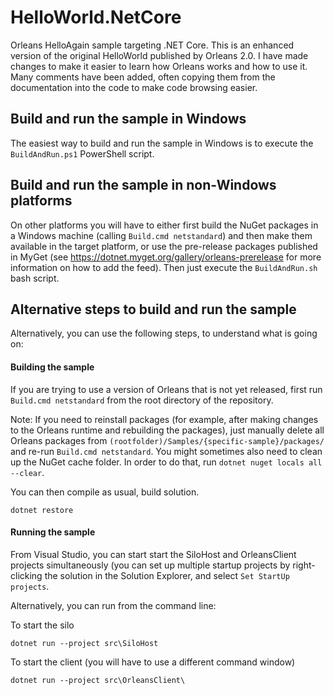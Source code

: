 # HelloWorld.NetCore
Orleans HelloAgain sample targeting .NET Core.
This is an enhanced version of the original HelloWorld published by Orleans 2.0.
I have made changes to make it easier to learn how Orleans works and how to use it.
Many comments have been added, often copying them from the documentation into the code to make code browsing easier.

## Build and run the sample in Windows
The easiest way to build and run the sample in Windows is to execute the `BuildAndRun.ps1` PowerShell script.

## Build and run the sample in non-Windows platforms
On other platforms you will have to either first build the NuGet packages in a Windows machine (calling `Build.cmd netstandard`) and then make them available in the target platform, 
or use the pre-release packages published in MyGet (see https://dotnet.myget.org/gallery/orleans-prerelease for more information on how to add the feed).
Then just execute the `BuildAndRun.sh` bash script.

## Alternative steps to build and run the sample
Alternatively, you can use the following steps, to understand what is going on:

#### Building the sample
If you are trying to use a version of Orleans that is not yet released, first run `Build.cmd netstandard` from the root directory of the repository.

Note: If you need to reinstall packages (for example, after making changes to the Orleans runtime and rebuilding the packages), just manually delete all Orleans packages from `(rootfolder)/Samples/{specific-sample}/packages/` and re-run `Build.cmd netstandard`. You might sometimes also need to clean up the NuGet cache folder. In order to do that, run `dotnet nuget locals all --clear`.

You can then compile as usual, build solution.

```
dotnet restore
```

#### Running the sample
From Visual Studio, you can start start the SiloHost and OrleansClient projects simultaneously (you can set up multiple startup projects by right-clicking the solution in the Solution Explorer, and select `Set StartUp projects`.

Alternatively, you can run from the command line:

To start the silo
```
dotnet run --project src\SiloHost
```


To start the client (you will have to use a different command window)
```
dotnet run --project src\OrleansClient\
```
